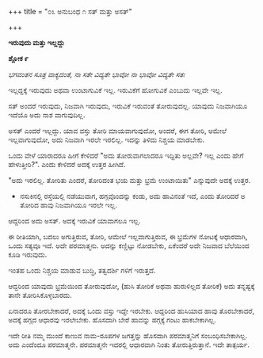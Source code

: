 +++
title = "೦೩ ಅನುಬಂಧ ೧ ಸತ್ ಮತ್ತು ಅಸತ್"

+++

**ಇರುವುದು ಮತ್ತು ಇಲ್ಲದ್ದು**

**ಶ್ಲೋಕ ೯**

_ಭಗವಂತನ ಸೂತ್ರ ವಾಕ್ಯದಂತೆ, ನಾ ಸತೇ ವಿದ್ಯತೇ ಭಾವೋ ನಾ ಭಾವೋ ವಿದ್ಯತೇ ಸತಃ_

ಇಲ್ಲದ್ದಕ್ಕೆ ಇರುವುದು ಅಥವಾ ಉಂಟಾಗುವಿಕೆ ಇಲ್ಲ. ಇರುವಿಕೆಗೆ ಹೋಗುವಿಕೆ ಎಂಬುದು ಇಲ್ಲವೇ ಇಲ್ಲ.

ಸತ್ ಅಂದರೆ ಇರುವುದು, ನಿಜವಾಗಿ ಇರುವುದು, ಇರುವಿಕೆ ಇರುವಂತೆ ತೋರುವುದಲ್ಲ. ಯಾವುದು ನಿಜವಾಗಿಯೂ ಇದೆಯೊ ಅದು ನಾಶ ವಾಗುವುದಿಲ್ಲ.

ಅಸತ್ ಎಂದರೆ ಇಲ್ಲದ್ದು. ಯಾವ ವಸ್ತು ತೋರಿ ಮಾಯವಾಗುವುದೋ, ಅಂದರೆ, ಈಗ ತೋರಿ, ಆಮೇಲೆ ಇಲ್ಲವಾಗುವುದೋ,  ಅದು ನಿಜವಾಗಿ  ಇರಲೇ ಇರಲಿಲ್ಲ. ಇದನ್ನು ತಿಳಿದು ನಿಶ್ಚಯ ಮಾಡಬೇಕು.

ಒಂದು ವೇಳೆ ಯಾರಾದರೂ ಹೀಗೆ ಕೇಳಿದರೆ "ಅದು ತೋರುವಾಗಲಾದರೂ ಇದ್ದಿತು ಅಲ್ಲವೇ? ಇಲ್ಲ ಎಂದು ಹೇಗೆ ಹೇಳುತ್ತೀರಿ?". ಎಂದು ಕೇಳಿದರೆ ಅದಕ್ಕೆ ಉತ್ತರ ಹೀಗಿದೆ.

"ಅದು ಇರಲಿಲ್ಲ. ತೋರಿತು ಎಂದರೆ, ತೋರಿದಂತ ಭಯ ಮತ್ತು ಭ್ರಮೆ ಉಂಟಾಯಿತು" ಎನ್ನುವುದೇ ಅದಕ್ಕೆ ಉತ್ತರ.



* ನಸುಕಿನಲ್ಲಿ ರಸ್ತೆಯಲ್ಲಿ ನಡೆಯುವಾಗ, ಹಗ್ಗವೊಂದನ್ನು ಕಂಡು,  ಅದು ಹಾವಿನಂತೆ ಇದೆ, ಎಂದು ತೋರಿದರೆ   ಅ ತೋರಿದ ಹಾವು ನಿಜವಾಗಿಯೂ ಇರಲೇ ಇಲ್ಲ.

ಆದ್ದರಿಂದ ಅದು ಅಸತ್. ಅದಕ್ಕೆ ಇರುವಿಕೆ ಯಾವಾಗಲೂ ಇಲ್ಲ.

ಈ ರೀತಿಯಾಗಿ, ಬದಲು ಅಗುತ್ತಿರುವ, ತೋರಿ, ಆಮೇಲೆ ಇಲ್ಲವಾಗುತ್ತಿರುವ, ಈ ಭ್ರಮೆಗಳ ನೋಟಕ್ಕೆ ಆಧಾರವಾಗಿ, ಒಂದು ಸತ್ಯವೂ ಇದೆ. ಅದೇ ಪರಮಾತ್ಮನು.  ಅದನ್ನು ಕಣ್ಣಿಟ್ಟು ನೋಡಬೇಕು, ಏಕೆಂದರೆ ಅದೇ ನಿಜವಾದ ಬೆಲೆಯಿಂದ ಕೂಡಿ ಇರುವುದು.

ಇಂತಹ ಒಂದು ನಿಶ್ಚಯ ಮಾಡುವ ಬುದ್ಧಿ, ತತ್ವದರ್ಶಿ ಗಳಿಗೆ ಇರುತ್ತದೆ.

ಆದ್ದರಿಂದ ಯಾವುದು ಭ್ರಮೆಯಿಂದ ತೋರುವುದೋ, (ಹುಸಿ ತೋರಿಕೆ ಅಥವಾ ಹುರುಳಿಲ್ಲದ ತೋರಿಕೆ)  ಅದು ತನ್ನಷ್ಟಕ್ಕೆ ತಾನೇ ತೋರಿಸಿಕೊಳ್ಳಬಾರದು.

ಏನಾದರೂ ತೋರಬೇಕಾದರೆ, ಅದಕ್ಕೆ ಒಂದು ವಸ್ತು ಇದ್ದೇ ಇರಬೇಕು. ಆದ್ದರಿಂದ ಹುಸಿಯಾದ ಹಾವು ತೊರಬೇಕಾದರೆ, ಅದಕ್ಕೆ ಹಗ್ಗದ ಆಧಾರವು ಇರಲೇಬೇಕು. ಹೊಸದಾಗಿ ಬೇರೆ ಹಾವನ್ನು ಹಗ್ಗಕ್ಕೆ ಗಂಟು ಹಾಕಬೇಕಾಗಿಲ್ಲ.

ಇದೇ ರೀತಿ ನಮ್ಮ ಮುಂದೆ ಕಾಣುವ ನಾಮ-ರೂಪಗಳ ಜಗತ್ತನ್ನು ಹೊಸದಾಗಿ ಪರಮಾತ್ಮನಿಗೆ ಸಂಬಂಧಿಸಬೇಕಾಗಿಲ್ಲ. ಅದು ಎಂದೆಂದೂ ಪರಮಾತ್ಮನೇ.  ಪರಮಾತ್ಮನೇ ಇದರಲ್ಲಿ ಆಧಾರವಾಗಿ ನಿಂತು ತೋರುತ್ತಿರುತ್ತಾನೆ.  ಇದೇ ತಾತ್ಪರ್ಯ.





